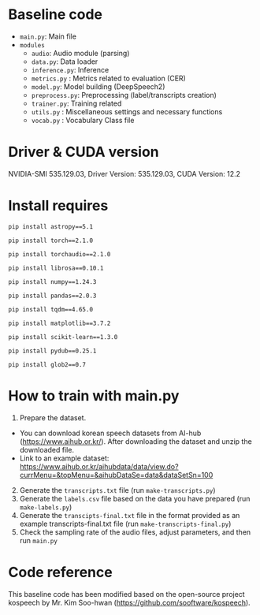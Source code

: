 # Baseline code
- `main.py`: Main file
- `modules`
  - `audio`: Audio module (parsing)
  - `data.py`: Data loader
  - `inference.py`: Inference
  - `metrics.py` : Metrics related to evaluation (CER)
  - `model.py`: Model building (DeepSpeech2)
  - `preprocess.py`: Preprocessing (label/transcripts creation)
  - `trainer.py`: Training related
  - `utils.py` : Miscellaneous settings and necessary functions
  - `vocab.py` : Vocabulary Class file


# Driver & CUDA version
NVIDIA-SMI 535.129.03, Driver Version: 535.129.03, CUDA Version: 12.2


# Install requires
```
pip install astropy==5.1
```
```
pip install torch==2.1.0
```
```
pip install torchaudio==2.1.0
```
```
pip install librosa==0.10.1
```
```
pip install numpy==1.24.3
```
```
pip install pandas==2.0.3
```
```
pip install tqdm==4.65.0
```
```
pip install matplotlib==3.7.2
```
```
pip install scikit-learn==1.3.0
```
```
pip install pydub==0.25.1
```
```
pip install glob2==0.7
```


# How to train with main.py
1. Prepare the dataset.
  -  You can download korean speech datasets from AI-hub (https://www.aihub.or.kr/). After downloading the dataset and unzip the downloaded file.
  - Link to an example dataset: https://www.aihub.or.kr/aihubdata/data/view.do?currMenu=&topMenu=&aihubDataSe=data&dataSetSn=100  
2. Generate the `transcripts.txt` file (run `make-transcripts.py`)
3. Generate the `labels.csv` file based on the data you have prepared (run `make-labels.py`)
4. Generate the `transcipts-final.txt` file in the format provided as an example transcripts-final.txt file (run `make-transcripts-final.py`)
5. Check the sampling rate of the audio files, adjust parameters, and then run `main.py`


# Code reference
This baseline code has been modified based on the open-source project kospeech by Mr. Kim Soo-hwan (https://github.com/sooftware/kospeech).

